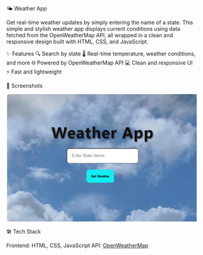 🌤️ Weather App

Get real-time weather updates by simply entering the name of a state. This simple and stylish weather app displays current conditions using data fetched from the OpenWeatherMap API, all wrapped in a clean and responsive design built with HTML, CSS, and JavaScript.



✨ Features
🔍 Search by state
🌡️ Real-time temperature, weather conditions, and more
🌐 Powered by OpenWeatherMap API
💻 Clean and responsive UI
⚡ Fast and lightweight


📸 Screenshots


![Weather App Screenshot](images/Screenshot.png)



🛠️ Tech Stack

Frontend: HTML, CSS, JavaScript
API: [OpenWeatherMap](https://openweathermap.org/)


